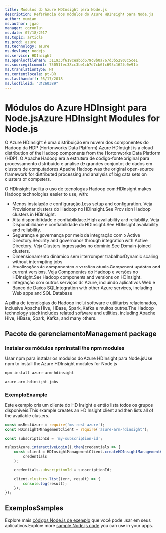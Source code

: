 ```yaml
---
title: Módulos do Azure HDInsight para Node.js
description: Referência dos módulos do Azure HDInsight para Node.js
author: mumian
ms.author: jgao
manager: cgronlun
ms.date: 07/18/2017
ms.topic: article
ms.prod: azure
ms.technology: azure
ms.devlang: nodejs
ms.service: HDInsight
ms.openlocfilehash: 311933f619ceab5d679c8b0a767d3b52960c5ce1
ms.sourcegitcommit: 75051fec38cc3be4cb7d7cb6fc695c162fc0e91b
ms.translationtype: HT
ms.contentlocale: pt-BR
ms.lasthandoff: 05/17/2018
ms.locfileid: "34260389"
---
```

# <a name="azure-hdinsight-modules-for-nodejs"></a><span data-ttu-id="06c67-103">Módulos do Azure HDInsight para Node.js</span><span class="sxs-lookup"><span data-stu-id="06c67-103">Azure HDInsight Modules for Node.js</span></span>

<span data-ttu-id="06c67-104">O Azure HDInsight é uma distribuição em nuvem dos componentes do Hadoop da HDP (Hortonworks Data Platform).</span><span class="sxs-lookup"><span data-stu-id="06c67-104">Azure HDInsight is a cloud distribution of the Hadoop components from the Hortonworks Data Platform (HDP).</span></span> <span data-ttu-id="06c67-105">O Apache Hadoop era a estrutura de código-fonte original para processamento distribuído e análise de grandes conjuntos de dados em clusters de computadores.</span><span class="sxs-lookup"><span data-stu-id="06c67-105">Apache Hadoop was the original open-source framework for distributed processing and analysis of big data sets on clusters of computers.</span></span>

<span data-ttu-id="06c67-106">O HDInsight facilita o uso de tecnologias Hadoop com:</span><span class="sxs-lookup"><span data-stu-id="06c67-106">HDInsight makes Hadoop technologies easier to use, with:</span></span>
- <span data-ttu-id="06c67-107">Menos instalação e configuração.</span><span class="sxs-lookup"><span data-stu-id="06c67-107">Less setup and configuration.</span></span> <span data-ttu-id="06c67-108">Veja Provisionar clusters do Hadoop no HDInsight.</span><span class="sxs-lookup"><span data-stu-id="06c67-108">See Provision Hadoop clusters in HDInsight.</span></span>
- <span data-ttu-id="06c67-109">Alta disponibilidade e confiabilidade.</span><span class="sxs-lookup"><span data-stu-id="06c67-109">High availability and reliability.</span></span> <span data-ttu-id="06c67-110">Veja Disponibilidade e confiabilidade do HDInsight.</span><span class="sxs-lookup"><span data-stu-id="06c67-110">See HDInsight availability and reliability.</span></span>
- <span data-ttu-id="06c67-111">Segurança e governança por meio da integração com o Active Directory.</span><span class="sxs-lookup"><span data-stu-id="06c67-111">Security and governance through integration with Active Directory.</span></span> <span data-ttu-id="06c67-112">Veja Clusters ingressados no domínio.</span><span class="sxs-lookup"><span data-stu-id="06c67-112">See Domain-joined clusters.</span></span>
- <span data-ttu-id="06c67-113">Dimensionamento dinâmico sem interromper trabalhos</span><span class="sxs-lookup"><span data-stu-id="06c67-113">Dynamic scaling without interrupting jobs</span></span>
- <span data-ttu-id="06c67-114">Atualizações de componentes e versões atuais.</span><span class="sxs-lookup"><span data-stu-id="06c67-114">Component updates and current versions.</span></span> <span data-ttu-id="06c67-115">Veja Componentes do Hadoop e versões no HDInsight.</span><span class="sxs-lookup"><span data-stu-id="06c67-115">See Hadoop components and versions on HDInsight.</span></span>
- <span data-ttu-id="06c67-116">Integração com outros serviços do Azure, incluindo aplicativos Web e Banco de Dados SQL</span><span class="sxs-lookup"><span data-stu-id="06c67-116">Integration with other Azure services, including Web apps and SQL Database</span></span>

<span data-ttu-id="06c67-117">A pilha de tecnologias do Hadoop inclui software e utilitários relacionados, inclusive Apache Hive, HBase, Spark, Kafka e muitos outros.</span><span class="sxs-lookup"><span data-stu-id="06c67-117">The Hadoop technology stack includes related software and utilities, including Apache Hive, HBase, Spark, Kafka, and many others.</span></span> 

## <a name="management-package"></a><span data-ttu-id="06c67-118">Pacote de gerenciamento</span><span class="sxs-lookup"><span data-stu-id="06c67-118">Management package</span></span>

### <a name="install-the-npm-modules"></a><span data-ttu-id="06c67-119">Instalar os módulos npm</span><span class="sxs-lookup"><span data-stu-id="06c67-119">Install the npm modules</span></span>

<span data-ttu-id="06c67-120">Usar npm para instalar os módulos do Azure HDInsight para Node.js</span><span class="sxs-lookup"><span data-stu-id="06c67-120">Use npm to install the Azure HDInsight modules for Node.js</span></span>

```bash
npm install azure-arm-hdinsight
```

```bash
azure-arm-hdinsight-jobs
```

### <a name="example"></a><span data-ttu-id="06c67-121">Exemplo</span><span class="sxs-lookup"><span data-stu-id="06c67-121">Example</span></span> 

<span data-ttu-id="06c67-122">Este exemplo cria um cliente do HD Insight e então lista todos os grupos disponíveis.</span><span class="sxs-lookup"><span data-stu-id="06c67-122">This example creates an HD Insight client and then lists all of the available clusters.</span></span> 

```javascript
const msRestAzure = require('ms-rest-azure');
const HDInsightManagementClient = require('azure-arm-hdinsight');

const subscriptionId = 'my-subscription-id';

msRestAzure.interactiveLogin().then(credentials => {
    const client = HDInsightManagementClient.createHDInsightManagementClient(
        credentials
    );

    credentials.subscriptionId = subscriptionId;

    client.clusters.list((err, result) => {
        console.log(result);
    });
});
```

## <a name="samples"></a><span data-ttu-id="06c67-123">Exemplos</span><span class="sxs-lookup"><span data-stu-id="06c67-123">Samples</span></span>

<span data-ttu-id="06c67-124">Explore mais [códigos Node.js de exemplo](https://azure.microsoft.com/resources/samples/?platform=nodejs) que você pode usar em seus aplicativos.</span><span class="sxs-lookup"><span data-stu-id="06c67-124">Explore more [sample Node.js code](https://azure.microsoft.com/resources/samples/?platform=nodejs) you can use in your apps.</span></span>

